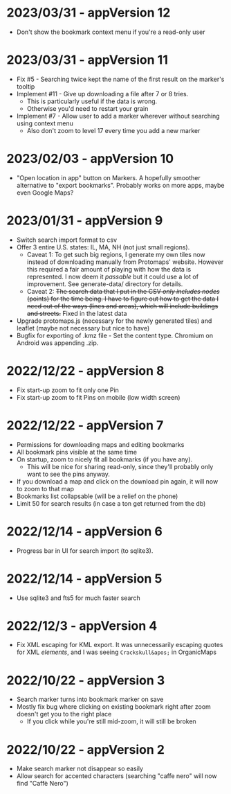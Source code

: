# 2023/03/31 - appVersion 12

* Don't show the bookmark context menu if you're a read-only user

# 2023/03/31 - appVersion 11

* Fix #5 - Searching twice kept the name of the first result on the marker's tooltip
* Implement #11 - Give up downloading a file after 7 or 8 tries.
  * This is particularly useful if the data is wrong.
  * Otherwise you'd need to restart your grain
* Implement #7 - Allow user to add a marker wherever without searching using context menu
  * Also don't zoom to level 17 every time you add a new marker

# 2023/02/03 - appVersion 10

* "Open location in app" button on Markers. A hopefully smoother alternative to "export bookmarks". Probably works on more apps, maybe even Google Maps?

# 2023/01/31 - appVersion 9

* Switch search import format to csv
* Offer 3 entire U.S. states: IL, MA, NH (not just small regions).
  * Caveat 1: To get such big regions, I generate my own tiles now instead of downloading manually from Protomaps' website. However this required a fair amount of playing with how the data is represented. I now deem it *passable* but it could use a lot of improvement. See generate-data/ directory for details.
  * Caveat 2: ~~The search data that I put in the CSV *only includes nodes* (points) for the time being. I have to figure out how to get the data I need out of the ways (lines and areas), which will include buildings and streets.~~ Fixed in the latest data
* Upgrade protomaps.js (necessary for the newly generated tiles) and leaflet (maybe not necessary but nice to have)
* Bugfix for exporting of .kmz file - Set the content type. Chromium on Android was appending .zip.

# 2022/12/22 - appVersion 8

* Fix start-up zoom to fit only one Pin
* Fix start-up zoom to fit Pins on mobile (low width screen)

# 2022/12/22 - appVersion 7

* Permissions for downloading maps and editing bookmarks
* All bookmark pins visible at the same time
* On startup, zoom to nicely fit all bookmarks (if you have any).
  * This will be nice for sharing read-only, since they'll probably only want to see the pins anyway.
* If you download a map and click on the download pin again, it will now to zoom to that map
* Bookmarks list collapsable (will be a relief on the phone)
* Limit 50 for search results (in case a ton get returned from the db)

# 2022/12/14 - appVersion 6

* Progress bar in UI for search import (to sqlite3).

# 2022/12/14 - appVersion 5

* Use sqlite3 and fts5 for much faster search

# 2022/12/3 - appVersion 4

* Fix XML escaping for KML export. It was unnecessarily escaping quotes for XML _elements_, and I was seeing `Crackskull&apos;` in OrganicMaps

# 2022/10/22 - appVersion 3

* Search marker turns into bookmark marker on save
* Mostly fix bug where clicking on existing bookmark right after zoom doesn't get you to the right place
    * If you click while you're still mid-zoom, it will still be broken

# 2022/10/22 - appVersion 2

* Make search marker not disappear so easily
* Allow search for accented characters (searching "caffe nero" will now find "Caffè Nero")
